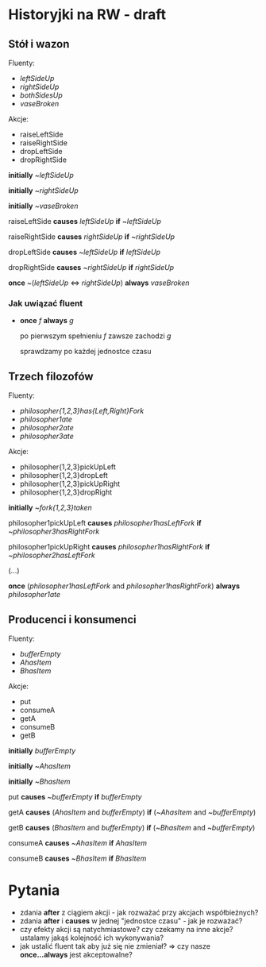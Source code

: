 # Historyjki na RW - draft

## Stół i wazon

Fluenty:

* *leftSideUp*
* *rightSideUp*
* *bothSidesUp*
* *vaseBroken*

Akcje:

* raiseLeftSide
* raiseRightSide
* dropLeftSide
* dropRightSide

**initially** ~*leftSideUp*

**initially** ~*rightSideUp*

**initially** ~*vaseBroken*

raiseLeftSide **causes** *leftSideUp* **if** ~*leftSideUp*

raiseRightSide **causes** *rightSideUp* **if** ~*rightSideUp*

dropLeftSide **causes** ~*leftSideUp* **if** *leftSideUp*

dropRightSide **causes** ~*rightSideUp* **if** *rightSideUp*

**once** ~(*leftSideUp* <=> *rightSideUp*) **always** *vaseBroken*

### Jak uwiązać fluent

* **once** *f* **always** *g*

  po pierwszym spełnieniu *f* zawsze zachodzi *g*

  sprawdzamy po każdej jednostce czasu

## Trzech filozofów

Fluenty:

* *philosopher{1,2,3}has{Left,Right}Fork*
* *philosopher1ate*
* *philosopher2ate*
* *philosopher3ate*

Akcje:

* philosopher{1,2,3}pickUpLeft
* philosopher{1,2,3}dropLeft
* philosopher{1,2,3}pickUpRight
* philosopher{1,2,3}dropRight

**initially** ~*fork{1,2,3}taken*

philosopher1pickUpLeft **causes** *philosopher1hasLeftFork* **if** ~*philosopher3hasRightFork*

philosopher1pickUpRight **causes** *philosopher1hasRightFork* **if** ~*philosopher2hasLeftFork*

(...)

**once** (*philosopher1hasLeftFork* and *philosopher1hasRightFork*) **always** *philosopher1ate*

## Producenci i konsumenci

Fluenty:

* *bufferEmpty*
* *AhasItem*
* *BhasItem*

Akcje:

* put
* consumeA
* getA
* consumeB
* getB

**initially** *bufferEmpty*

**initially** ~*AhasItem*

**initially** ~*BhasItem*

put **causes** ~*bufferEmpty* **if** *bufferEmpty*

getA **causes** (*AhasItem* and *bufferEmpty*) **if** (~*AhasItem* and ~*bufferEmpty*)

getB **causes** (*BhasItem* and *bufferEmpty*) **if** (~*BhasItem* and ~*bufferEmpty*)

consumeA **causes** ~*AhasItem* **if** *AhasItem*

consumeB **causes** ~*BhasItem* **if** *BhasItem*

# Pytania

* zdania **after** z ciągiem akcji - jak rozważać przy akcjach współbieżnych?
* zdania **after** i **causes** w jednej "jednostce czasu" - jak je rozważać?
* czy efekty akcji są natychmiastowe? czy czekamy na inne akcje? ustalamy jakąś kolejność ich wykonywania?
* jak ustalić fluent tak aby już się nie zmieniał? => czy nasze **once...always** jest akceptowalne?